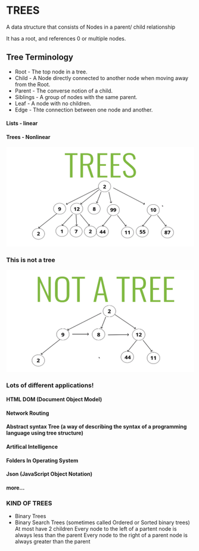 

# TREES

A data structure that consists of Nodes in a parent/ child relationship

It has a root, and references 0 or multiple nodes.

## Tree Terminology
- Root - The top node in a tree.
- Child - A Node directly connected to another node when moving away from the Root.
- Parent - The converse notion of a child.
- Siblings - A group of nodes with the same parent.
- Leaf - A node with no children.
- Edge - Thte connection between one node and another.


#### Lists - linear
#### Trees - Nonlinear

![Trees](./Trees.PNG) 

### This is not a tree
![Not a tree](./not-a-tree.PNG)


### Lots of different applications!

#### HTML DOM (Document Object Model)
#### Network Routing 
#### Abstract syntax Tree (a way of describing the syntax of a programming language using tree structure)
#### Artifical Intelligence 
#### Folders In Operating System
#### Json (JavaScript Object Notation)
#### more...


### KIND OF TREES
- Binary Trees
- Binary Search Trees (sometimes called Ordered or Sorted binary trees)
    At most have 2 children
    Every node to the left of a partent node is always less than the parent
    Every node to the right of a parent node is always greater than the parent


 
